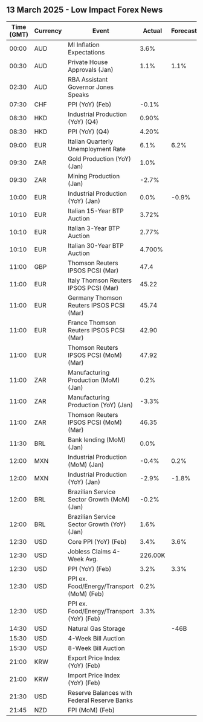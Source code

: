 ## 13 March 2025 - Low Impact Forex News

| Time (GMT) | Currency | Event | Actual | Forecast | Previous |
|------|----------|-------|--------|----------|----------|
| 00:00 | AUD | MI Inflation Expectations | 3.6% |  | 4.6% |
| 00:30 | AUD | Private House Approvals (Jan) | 1.1% | 1.1% | -3.0% |
| 02:30 | AUD | RBA Assistant Governor Jones Speaks |  |  |  |
| 07:30 | CHF | PPI (YoY) (Feb) | -0.1% |  | -0.3% |
| 08:30 | HKD | Industrial Production (YoY) (Q4) | 0.90% |  | -0.10% |
| 08:30 | HKD | PPI (YoY) (Q4) | 4.20% |  | 3.20% |
| 09:00 | EUR | Italian Quarterly Unemployment Rate | 6.1% | 6.2% | 6.1% |
| 09:30 | ZAR | Gold Production (YoY) (Jan) | 1.0% |  | -8.4% |
| 09:30 | ZAR | Mining Production (Jan) | -2.7% |  | -2.4% |
| 10:00 | EUR | Industrial Production (YoY) (Jan) | 0.0% | -0.9% | -1.5% |
| 10:10 | EUR | Italian 15-Year BTP Auction | 3.72% |  | 3.57% |
| 10:10 | EUR | Italian 3-Year BTP Auction | 2.77% |  | 2.52% |
| 10:10 | EUR | Italian 30-Year BTP Auction | 4.700% |  | 3.940% |
| 11:00 | GBP | Thomson Reuters IPSOS PCSI (Mar) | 47.4 |  | 48.0 |
| 11:00 | EUR | Italy Thomson Reuters IPSOS PCSI (Mar) | 45.22 |  | 48.23 |
| 11:00 | EUR | Germany Thomson Reuters IPSOS PCSI (Mar) | 45.74 |  | 45.36 |
| 11:00 | EUR | France Thomson Reuters IPSOS PCSI (Mar) | 42.90 |  | 40.31 |
| 11:00 | EUR | Thomson Reuters IPSOS PCSI (MoM) (Mar) | 47.92 |  | 49.55 |
| 11:00 | ZAR | Manufacturing Production (MoM) (Jan) | 0.2% |  | -2.2% |
| 11:00 | ZAR | Manufacturing Production (YoY) (Jan) | -3.3% |  | -1.2% |
| 11:00 | ZAR | Thomson Reuters IPSOS PCSI (MoM) (Mar) | 46.35 |  | 45.27 |
| 11:30 | BRL | Bank lending (MoM) (Jan) | 0.0% |  | 1.4% |
| 12:00 | MXN | Industrial Production (MoM) (Jan) | -0.4% | 0.2% | -1.4% |
| 12:00 | MXN | Industrial Production (YoY) (Jan) | -2.9% | -1.8% | -2.7% |
| 12:00 | BRL | Brazilian Service Sector Growth (MoM) (Jan) | -0.2% |  | 0.0% |
| 12:00 | BRL | Brazilian Service Sector Growth (YoY) (Jan) | 1.6% |  | 2.9% |
| 12:30 | USD | Core PPI (YoY) (Feb) | 3.4% | 3.6% | 3.8% |
| 12:30 | USD | Jobless Claims 4-Week Avg. | 226.00K |  | 224.50K |
| 12:30 | USD | PPI (YoY) (Feb) | 3.2% | 3.3% | 3.7% |
| 12:30 | USD | PPI ex. Food/Energy/Transport (MoM) (Feb) | 0.2% |  | 0.3% |
| 12:30 | USD | PPI ex. Food/Energy/Transport (YoY) (Feb) | 3.3% |  | 3.4% |
| 14:30 | USD | Natural Gas Storage |  | -46B | -80B |
| 15:30 | USD | 4-Week Bill Auction |  |  | 4.230% |
| 15:30 | USD | 8-Week Bill Auction |  |  | 4.220% |
| 21:00 | KRW | Export Price Index (YoY) (Feb) |  |  | 8.5% |
| 21:00 | KRW | Import Price Index (YoY) (Feb) |  |  | 6.6% |
| 21:30 | USD | Reserve Balances with Federal Reserve Banks |  |  | 3.381T |
| 21:45 | NZD | FPI (MoM) (Feb) |  |  | 1.9% |
